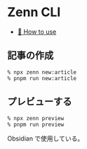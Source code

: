 # Zenn CLI

- [📘 How to use](https://zenn.dev/zenn/articles/zenn-cli-guide)

## 記事の作成

```
% npx zenn new:article
% pnpm run new:article
```

## プレビューする

```
% npx zenn preview
% pnpm run preview
```

Obsidian で使用している。